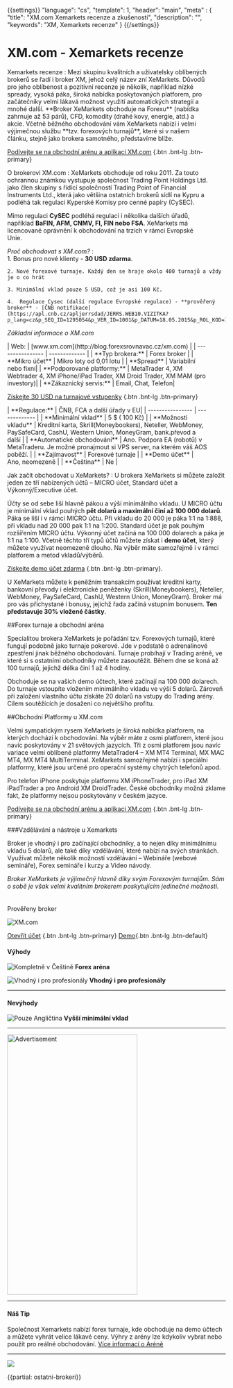 {{settings}}
  "language": "cs",
  "template": 1,
  "header": "main",
  "meta" : {
    "title": "XM.com Xemarkets recenze a zkušenosti",
    "description": "",
    "keywords": "XM, Xemarkets recenze"
  }
{{/settings}}
<span itemprop="reviewRating" itemscope itemtype="http://schema.org/Rating">
  <meta itemprop="worstRating" content="1"/>
  <meta itemprop="ratingValue" content="90"/>
  <meta itemprop="bestRating" content="100"/>
</span>
<meta itemprop="itemreviewed" content="XM.com Xemarkets">
<meta itemprop="author" content="ForexSrovnávač.cz">

<div class="row">
<div class="col-md-9" role="main" markdown="1">



# XM.com - Xemarkets recenze
<div class="row" style="width:92%">
  <div class="col-md-6" markdown="1">
Xemarkets recenze
:    
Mezi skupinu kvalitních a uživatelsky oblíbených brokerů se řadí i broker XM, jehož celý název zní XeMarkets. Důvodů pro jeho oblíbenost a pozitivní recenze je několik, například nízké spready, vysoká páka, široká nabídka poskytovaných platforem, pro začátečníky velmi lákavá možnost využití automatických strategií a mnohé další.
**Broker XeMarkets obchoduje na Forexu** (nabídka zahrnuje až 53 párů), CFD, komodity (drahé kovy, energie, atd.) a akcie. Včetně běžného obchodování vám XeMarkets nabízí i velmi výjimečnou službu **tzv. forexových turnajů**, které si v našem článku, stejně jako brokera samotného, představíme blíže.


[Podívejte se na obchodní arénu a aplikaci XM.com](http://blog.forexsrovnavac.cz/xm.com) {.btn .bnt-lg .btn-primary}
</div>
  <div class="col-md-6" markdown="1">
O brokerovi XM.com
:    
XeMarkets obchoduje od roku 2011. Za touto ochrannou známkou vystupuje společnost Trading Point Holdings Ltd. jako člen skupiny s řídící společností Trading Point of Financial Instruments Ltd., která jako většina ostatních brokerů sídlí na Kypru a podléhá tak regulaci Kyperské Komisy pro cenné papíry (CySEC). 

Mimo regulaci **CySEC** podléhá regulaci i několika dalších úřadů, například **BaFIN, AFM, CNMV, FI, FIN nebo FSA**. XeMarkets má licencované oprávnění k obchodování na trzích v rámci Evropské Unie.

</div>
</div>

*Proč obchodovat s XM.com?*
:    
    1. Bonus pro nové klienty - **30 USD zdarma**.

    2. Nové forexové turnaje. Každý den se hraje okolo 400 turnajů a vždy je o co hrát
    
    3. Minimální vklad pouze 5 USD, což je asi 100 Kč.

    4.  Regulace Cysec (další regulace Evropské regulace) - **prověřený broker** - [ČNB notifikace](https://apl.cnb.cz/apljerrsdad/JERRS.WEB10.VIZITKA?p_lang=cz&p_SEQ_ID=1295054&p_VER_ID=1001&p_DATUM=18.05.2015&p_ROL_KOD=)

*Základní informace o XM.com*
<div class="row" style="width:92%">
  <div class="col-md-6" markdown="1">
| Web:     |   [www.xm.com](http://blog.forexsrovnavac.cz/xm.com) |
| ---------------- | ------------- |
| **Typ brokera:**   | Forex broker |
| **Mikro účet** | Mikro loty od 0,01 lotu |
| **Spread** | Variabilní nebo fixní|
| **Podporované platformy:**  | MetaTrader 4, XM Webtrader 4, XM iPhone/iPad Trader, XM Droid Trader, XM MAM (pro investory)|
| **Zákaznický servis:**  | Email, Chat, Telefon|

[Získejte 30 USD na turnajové vstupenky](http://blog.forexsrovnavac.cz/xm.com) {.btn .bnt-lg .btn-primary}

  </div>
  <div class="col-md-6" markdown="1">
| **Regulace:**  | ČNB, FCA a další úřady v EU|
| ---------------- | ------------- |
| **Minimální vklad**  | 5 $ ( 100 Kč) |
| **Možnosti vkladu**  | Kreditní karta, Skrill(Moneybookers), Neteller, WebMoney, PaySafeCard, CashU, Western Union, MoneyGram, bank.převod a další |
| **Automatické obchodování**  |  Ano. Podpora EA (robotů) v MetaTraderu. Je možné pronajmout si VPS server, na kterém váš AOS poběží. |
| **Zajímavost**  | Forexové turnaje |
| **Demo účet**  | Ano, neomezeně |
| **Čeština**  | Ne |

</div>
</div>



Jak začít obchodovat u XeMarkets?
:   U brokera XeMarkets si můžete založit jeden ze tří nabízených účtů – MICRO účet, Standard účet a Výkonný/Executive účet. 

Účty se od sebe liší hlavně pákou a výší minimálního vkladu. U MICRO účtu je minimální vklad pouhých **pět dolarů a maximální činí až 100 000 dolarů**. Páka se liší i v rámci MICRO účtu. Při vkladu do 20 000 je páka 1:1 na 1:888, při vkladu nad 20 000 pak 1:1 na 1:200. Standard účet je pak pouhým rozšířením MICRO účtu. Výkonný účet začíná na 100 000 dolarech a páka je 1:1 na 1:100. Včetně těchto tří typů účtů můžete získat i **demo účet**, který můžete využívat neomezeně dlouho.
Na výběr máte samozřejmě i v rámci platforem a metod vkladů/výběrů. 

[Získejte demo účet zdarma](http://blog.forexsrovnavac.cz/xm.com) {.btn .bnt-lg .btn-primary}.

U XeMarkets můžete k peněžním transakcím používat kreditní karty, bankovní převody i elektronické peněženky (Skrill(Moneybookers), Neteller, WebMoney, PaySafeCard, CashU, Western Union, MoneyGram). Broker má pro vás přichystané i bonusy, jejichž řada začíná vstupním bonusem. **Ten představuje 30% vložené částky**.

##Forex turnaje a obchodní aréna

Specialitou brokera XeMarkets je pořádání tzv. Forexových turnajů, které fungují podobně jako turnaje pokerové. Jde v podstatě o adrenalinové zpestření jinak běžného obchodování. Turnaje probíhají v Trading aréně, ve které si s ostatními obchodníky můžete zasoutěžit. Během dne se koná až 100 turnajů, jejichž délka činí 1 až 4 hodiny.

Obchoduje se na vašich demo účtech, které začínají na 100 000 dolarech. Do turnaje vstoupíte vložením minimálního vkladu ve výši 5 dolarů. Zároveň při založení vlastního účtu získáte 20 dolarů na vstupy do Trading arény. Cílem soutěžících je dosažení co největšího profitu.

##Obchodní Platformy u XM.com

Velmi sympatickým rysem XeMarkets je široká nabídka platforem, na kterých dochází k obchodování. Na výběr máte z osmi platforem, které jsou navíc poskytovány v 21 světových jazycích. Tři z osmi platforem jsou navíc variace velmi oblíbené platformy MetaTrader4 – XM MT4 Terminal, MX MAC MT4, MX MT4 MultiTerminal.
XeMarkets samozřejmě nabízí i speciální platformy, které jsou určené pro operační systémy chytrých telefonů apod. 

Pro telefon iPhone poskytuje platformu XM iPhoneTrader, pro iPad XM iPadTrader a pro Android XM DroidTrader. České obchodníky možná zklame fakt, že platformy nejsou poskytovány v českém jazyce. 


[Podívejte se na obchodní arénu a aplikaci XM.com](http://blog.forexsrovnavac.cz/xm.com) {.btn .bnt-lg .btn-primary}

###Vzdělávání a nástroje u Xemarkets


Broker je vhodný i pro začínající obchodníky, a to nejen díky minimálnímu vkladu 5 dolarů, ale také díky vzdělávání, které nabízí na svých stránkách. Využívat můžete několik možností vzdělávání – Webináře (webové semináře), Forex semináře i kurzy a Video návody.

*Broker XeMarkets je výjimečný hlavně díky svým Forexovým turnajům. Sám o sobě je však velmi kvalitním brokerem poskytujícím jedinečné možnosti.*


</div>
<div class="col-md-3" markdown="1">
<div class="well" markdown="1" style="margin-top: 2.5em">
Prověřeny broker

![XM.com](http://i.imgur.com/Ovf3rUQ.png)

[Otevřít účet](http://blog.forexsrovnavac.cz/xm.com "Registrace") {.btn .bnt-lg .btn-primary} [Demo](http://blog.forexsrovnavac.cz/xm.com "Demo účet"){.btn .bnt-lg .btn-default}

</div>
<div class="container-fluid" markdown="1">

#### Výhody

![Kompletně v Češtině](http://s28.postimg.org/lj87xfcyh/1402286470_1.png)     **Forex aréna**

![Vhodný i pro profesionály](http://s28.postimg.org/lj87xfcyh/1402286470_1.png)     **Vhodný i pro profesionály**

- - -

#### Nevýhody

![Pouze Angličtina](http://s16.postimg.org/kwlkxzd75/1402286495_2.png)     **Vyšší minimální vklad**

- - -

</div>

<SCRIPT language='JavaScript1.1' SRC="https://ad.doubleclick.net/ddm/adj/N8017.2070109FOREXSROVNAVAC.CZ/B9072665.122768029;sz=300x600;ord={{@timestamp}}?"></SCRIPT><NOSCRIPT><A HREF="https://ad.doubleclick.net/ddm/jump/N8017.2070109FOREXSROVNAVAC.CZ/B9072665.122768029;sz=300x600;ord={{@timestamp}}?"><IMG SRC="https://ad.doubleclick.net/ddm/ad/N8017.2070109FOREXSROVNAVAC.CZ/B9072665.122768029;sz=300x600;ord={{@timestamp}}?" BORDER=0 WIDTH=300 HEIGHT=600 ALT="Advertisement"></A></NOSCRIPT>

<div class="container-fluid" markdown="1">

- - -

#### Náš Tip
Společnost Xemarkets nabízí forex turnaje, kde obchoduje na demo účtech a můžete vyhrát velice lákavé ceny. Výhry z arény lze kdykoliv vybrat nebo použít pro reálné obchodování. [Více informací o Aréně](http://blog.forexsrovnavac.cz/xm.com)
- - -
<a href="http://blog.forexsrovnavac.cz/xm.com" alt="Demo účet" target="_blank">
 <img src="http://blog.forexsrovnavac.cz/wp-content/uploads/2014/10/informace.png" width="" height=""/>
</a>

</div>
</div>
</div>

{{partial: ostatni-brokeri}}